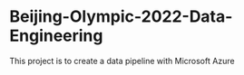 # Beijing-Olympic-2022-Data-Engineering
This project is to create a data pipeline with Microsoft Azure
